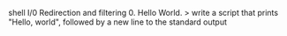 shell I/0 Redirection and filtering
0. Hello World. > write a script that prints "Hello, world", followed by a new line to the standard output
